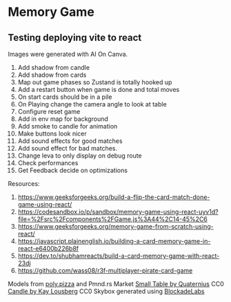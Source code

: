 # Memory Game

## Testing deploying vite to react

Images were generated with AI On Canva.

1. Add shadow from candle
2. Add shadow from cards
3. Map out game phases so Zustand is totally hooked up
4. Add a restart button when game is done and total moves
5. On start cards should be in a pile
6. On Playing change the camera angle to look at table
7. Configure reset game
8. Add in env map for background
9. Add smoke to candle for animation
10. Make buttons look nicer
11. Add sound effects for good matches
12. Add sound effect for bad matches.
13. Change leva to only display on debug route
14. Check performances
15. Get Feedback decide on optimizations

Resources:

1. https://www.geeksforgeeks.org/build-a-flip-the-card-match-done-game-using-react/
2. https://codesandbox.io/p/sandbox/memory-game-using-react-uyv1d?file=%2Fsrc%2Fcomponents%2FGame.js%3A44%2C14-45%2C6
3. https://www.geeksforgeeks.org/memory-game-from-scratch-using-react/
4. https://javascript.plainenglish.io/building-a-card-memory-game-in-react-e6400b226b8f
5. https://dev.to/shubhamreacts/build-a-card-memory-game-with-react-23dj
6. https://github.com/wass08/r3f-multiplayer-pirate-card-game

Models from [poly.pizza](https://poly.pizza) and Pmnd.rs Market
[Small Table by Quaternius](https://poly.pizza/m/rAEBvfb1FT) CC0
[Candle by Kay Lousberg](https://market.pmnd.rs/model/candle) CC0
Skybox generated using [BlockadeLabs](https://skybox.blockadelabs.com)
